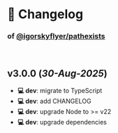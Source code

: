 # 📒 Changelog

### of [@igorskyflyer/pathexists](https://github.com/igorskyflyer/npm-pathexists)

<br>

## v3.0.0 (*30-Aug-2025*)

- **💻 dev**: migrate to TypeScript
- **💻 dev**: add CHANGELOG
- **💻 dev**: upgrade Node to >= v22
- **💻 dev**: upgrade dependencies

